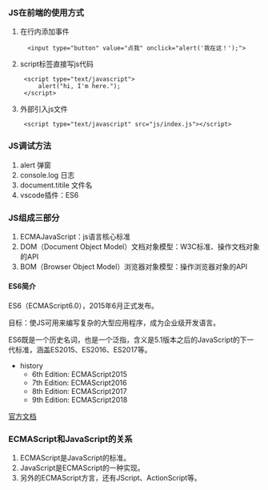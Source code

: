 ### JS在前端的使用方式 ###
1. 在行内添加事件

   		 <input type="button" value="点我" onclick="alert('我在这！');">

2. script标签直接写js代码

		<script type="text/javascript">
	        alert("hi, I'm here.");
	    </script>

3. 外部引入js文件

	    <script type="text/javascript" src="js/index.js"></script>


### JS调试方法 ###
1. alert 弹窗
2. console.log 日志
3. document.titile 文件名
4. vscode插件：ES6

### JS组成三部分 ###
1. ECMAJavaScript：js语言核心标准
2. DOM（Document Object Model）文档对象模型：W3C标准、操作文档对象的API
3. BOM（Browser Object Model）浏览器对象模型：操作浏览器对象的API

#### ES6简介 ####
ES6（ECMAScript6.0），2015年6月正式发布。

目标：使JS可用来编写复杂的大型应用程序，成为企业级开发语言。

ES6既是一个历史名词，也是一个泛指，含义是5.1版本之后的JavaScript的下一代标准，涵盖ES2015、ES2016、ES2017等。

- history
	- 6th Edition: ECMAScript2015
	- 7th Edition: ECMAScript2016
	- 8th Edition: ECMAScript2017
	- 9th Edition: ECMAScript2018

[官方文档](https://tc39.es/ecma262/)

### ECMAScript和JavaScript的关系 ###
1. ECMAScript是JavaScript的标准。
2. JavaScript是ECMAScript的一种实现。
3. 另外的ECMAScript方言，还有JScript、ActionScript等。


